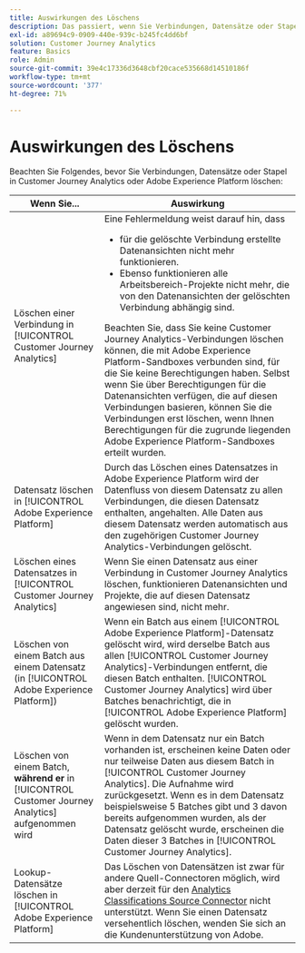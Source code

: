 ```yaml
---
title: Auswirkungen des Löschens
description: Das passiert, wenn Sie Verbindungen, Datensätze oder Stapel in Customer Journey Analytics oder Adobe Experience Platform löschen.
exl-id: a89694c9-0909-440e-939c-b245fc4dd6bf
solution: Customer Journey Analytics
feature: Basics
role: Admin
source-git-commit: 39e4c17336d3648cbf20cace535668d14510186f
workflow-type: tm+mt
source-wordcount: '377'
ht-degree: 71%

---
```


# Auswirkungen des Löschens

Beachten Sie Folgendes, bevor Sie Verbindungen, Datensätze oder Stapel in Customer Journey Analytics oder Adobe Experience Platform löschen:

| Wenn Sie... | Auswirkung |
| --- | --- |
| Löschen einer Verbindung in [!UICONTROL Customer Journey Analytics] | Eine Fehlermeldung weist darauf hin, dass<ul><li>für die gelöschte Verbindung erstellte Datenansichten nicht mehr funktionieren.</li><li> Ebenso funktionieren alle Arbeitsbereich-Projekte nicht mehr, die von den Datenansichten der gelöschten Verbindung abhängig sind.</li></ul>Beachten Sie, dass Sie keine Customer Journey Analytics-Verbindungen löschen können, die mit Adobe Experience Platform-Sandboxes verbunden sind, für die Sie keine Berechtigungen haben. Selbst wenn Sie über Berechtigungen für die Datenansichten verfügen, die auf diesen Verbindungen basieren, können Sie die Verbindungen erst löschen, wenn Ihnen Berechtigungen für die zugrunde liegenden Adobe Experience Platform-Sandboxes erteilt wurden. |
| Datensatz löschen in [!UICONTROL Adobe Experience Platform] | Durch das Löschen eines Datensatzes in Adobe Experience Platform wird der Datenfluss von diesem Datensatz zu allen Verbindungen, die diesen Datensatz enthalten, angehalten. Alle Daten aus diesem Datensatz werden automatisch aus den zugehörigen Customer Journey Analytics-Verbindungen gelöscht. |
| Löschen eines Datensatzes in [!UICONTROL Customer Journey Analytics] | Wenn Sie einen Datensatz aus einer Verbindung in Customer Journey Analytics löschen, funktionieren Datenansichten und Projekte, die auf diesen Datensatz angewiesen sind, nicht mehr. |
| Löschen von einem Batch aus einem Datensatz (in [!UICONTROL Adobe Experience Platform]) | Wenn ein Batch aus einem [!UICONTROL Adobe Experience Platform]-Datensatz gelöscht wird, wird derselbe Batch aus allen [!UICONTROL Customer Journey Analytics]-Verbindungen entfernt, die diesen Batch enthalten. [!UICONTROL Customer Journey Analytics] wird über Batches benachrichtigt, die in [!UICONTROL Adobe Experience Platform] gelöscht wurden. |
| Löschen von einem Batch, **während er** in [!UICONTROL Customer Journey Analytics] aufgenommen wird | Wenn in dem Datensatz nur ein Batch vorhanden ist, erscheinen keine Daten oder nur teilweise Daten aus diesem Batch in [!UICONTROL Customer Journey Analytics]. Die Aufnahme wird zurückgesetzt. Wenn es in dem Datensatz beispielsweise 5 Batches gibt und 3 davon bereits aufgenommen wurden, als der Datensatz gelöscht wurde, erscheinen die Daten dieser 3 Batches in [!UICONTROL Customer Journey Analytics]. |
| Lookup-Datensätze löschen in [!UICONTROL Adobe Experience Platform] | Das Löschen von Datensätzen ist zwar für andere Quell-Connectoren möglich, wird aber derzeit für den [Analytics Classifications Source Connector](https://experienceleague.adobe.com/docs/experience-platform/sources/ui-tutorials/create/adobe-applications/classifications.html?lang=de) nicht unterstützt. Wenn Sie einen Datensatz versehentlich löschen, wenden Sie sich an die Kundenunterstützung von Adobe. |
